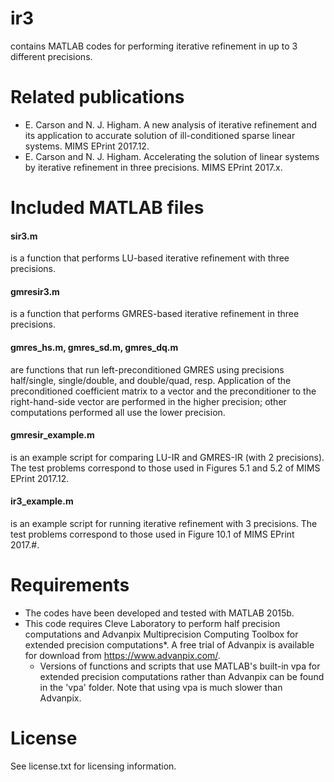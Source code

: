 # ir3
contains MATLAB codes for performing iterative refinement in up to 3 
different precisions. 

# Related publications
* E. Carson and N. J. Higham. A new analysis of iterative refinement and its application 
to accurate solution of ill-conditioned sparse linear systems. MIMS EPrint 2017.12.
* E. Carson and N. J. Higham. Accelerating the solution of linear systems by 
iterative refinement in three precisions. MIMS EPrint 2017.x. 

# Included MATLAB files
#### sir3.m

is a function that performs LU-based iterative refinement with three precisions.

#### gmresir3.m 

is a function that performs GMRES-based iterative refinement in three precisions.

#### gmres_hs.m, gmres_sd.m, gmres_dq.m 

are functions that run left-preconditioned GMRES using precisions half/single, single/double, and double/quad, resp. Application of the preconditioned coefficient matrix to a vector and the preconditioner to the right-hand-side vector are performed in the higher precision; other computations performed all use the lower precision.  

#### gmresir_example.m

is an example script for comparing LU-IR and GMRES-IR (with 2 precisions). The test problems correspond to those used in Figures 5.1 and 5.2 of MIMS EPrint 2017.12.

#### ir3_example.m

is an example script for running iterative refinement with 3 precisions. The test problems correspond to those used in Figure 10.1 of MIMS EPrint 2017.#.


# Requirements
* The codes have been developed and tested with MATLAB 2015b.
* This code requires Cleve Laboratory to perform half precision computations and 
Advanpix Multiprecision Computing Toolbox for extended precision computations*. 
A free trial of Advanpix is available for download from https://www.advanpix.com/.
    - Versions of functions and scripts that use MATLAB's built-in vpa for extended precision 
    computations rather than Advanpix can be found in the 'vpa' folder. Note that 
    using vpa is much slower than Advanpix. 

# License
See license.txt for licensing information.
